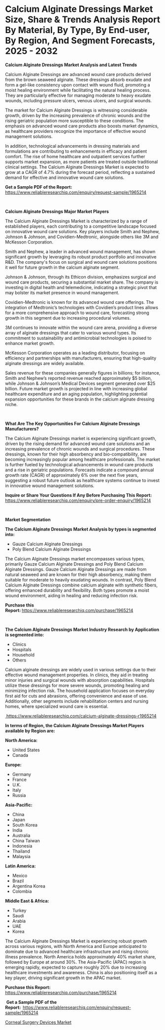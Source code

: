 <p><h1>Calcium Alginate Dressings Market Size, Share & Trends Analysis Report By Material, By Type, By End-user, By Region, And Segment Forecasts, 2025 - 2032</h1></p><p><strong>Calcium Alginate Dressings Market Analysis and Latest Trends</strong></p>
<p><p>Calcium Alginate Dressings are advanced wound care products derived from the brown seaweed alginate. These dressings absorb exudate and form a gel-like consistency upon contact with wound fluid, promoting a moist healing environment while facilitating the natural healing process. They are particularly effective for managing moderate to heavy exudate wounds, including pressure ulcers, venous ulcers, and surgical wounds.</p><p>The market for Calcium Alginate Dressings is witnessing considerable growth, driven by the increasing prevalence of chronic wounds and the rising geriatric population more susceptible to these conditions. The emphasis on advanced wound care products also boosts market dynamics, as healthcare providers recognize the importance of effective wound management solutions. </p><p>In addition, technological advancements in dressing materials and formulations are contributing to enhancements in efficacy and patient comfort. The rise of home healthcare and outpatient services further supports market expansion, as more patients are treated outside traditional clinical settings. The Calcium Alginate Dressings Market is expected to grow at a CAGR of 4.7% during the forecast period, reflecting a sustained demand for effective and innovative wound care solutions.</p></p>
<p><strong>Get a Sample PDF of the Report:&nbsp;</strong> <a href="https://www.reliableresearchiq.com/enquiry/request-sample/1965214?utm_campaign=2927&utm_medium=2&utm_source=Github&utm_content=ia&utm_term=04032025&utm_id=calcium-alginate-dressings">https://www.reliableresearchiq.com/enquiry/request-sample/1965214</a></p>
<p>&nbsp;</p>
<p><strong>Calcium Alginate Dressings Major Market Players</strong></p>
<p><p>The Calcium Alginate Dressings Market is characterized by a range of established players, each contributing to a competitive landscape focused on innovative wound care solutions. Key players include Smith and Nephew, Johnson & Johnson, and Covidien-Medtronic, alongside others like 3M and McKesson Corporation.</p><p>Smith and Nephew, a leader in advanced wound management, has shown significant growth by leveraging its robust product portfolio and innovative R&D. The company's focus on surgical and wound care solutions positions it well for future growth in the calcium alginate segment.</p><p>Johnson & Johnson, through its Ethicon division, emphasizes surgical and wound care products, securing a substantial market share. The company is investing in digital health and telemedicine, indicating a strategic pivot that may bolster its market presence in wound management.</p><p>Covidien-Medtronic is known for its advanced wound care offerings. The integration of Medtronic’s technologies with Covidien’s product lines allows for a more comprehensive approach to wound care, forecasting strong growth in this segment due to increasing procedural volumes.</p><p>3M continues to innovate within the wound care arena, providing a diverse array of alginate dressings that cater to various wound types. Its commitment to sustainability and antimicrobial technologies is poised to enhance market growth.</p><p>McKesson Corporation operates as a leading distributor, focusing on efficiency and partnerships with manufacturers, ensuring that high-quality alginate dressings are widely available.</p><p>Sales revenue for these companies generally figures in billions; for instance, Smith and Nephew’s reported revenue reached approximately $5 billion, while Johnson & Johnson’s Medical Devices segment generated over $25 billion. Future market growth is projected in line with increasing global healthcare expenditure and an aging population, highlighting potential expansion opportunities for these brands in the calcium alginate dressing niche.</p></p>
<p>&nbsp;</p>
<p><strong>What Are The Key Opportunities For Calcium Alginate Dressings Manufacturers?</strong></p>
<p><p>The Calcium Alginate Dressings market is experiencing significant growth, driven by the rising demand for advanced wound care solutions and an increasing prevalence of chronic wounds and surgical procedures. These dressings, known for their high absorbency and bio-compatibility, are becoming increasingly popular among healthcare professionals. The market is further fueled by technological advancements in wound care products and a rise in geriatric populations. Forecasts indicate a compound annual growth rate (CAGR) of approximately 6% over the next five years, suggesting a robust future outlook as healthcare systems continue to invest in innovative wound management solutions.</p></p>
<p><strong>Inquire or Share Your Questions If Any Before Purchasing This Report:</strong> <a href="https://www.reliableresearchiq.com/enquiry/pre-order-enquiry/1965214?utm_campaign=2927&utm_medium=2&utm_source=Github&utm_content=ia&utm_term=04032025&utm_id=calcium-alginate-dressings">https://www.reliableresearchiq.com/enquiry/pre-order-enquiry/1965214</a></p>
<p>&nbsp;</p>
<p><strong>Market Segmentation</strong></p>
<p><strong>The Calcium Alginate Dressings Market Analysis by types is segmented into:</strong></p>
<p><ul><li>Gauze Calcium Alginate Dressings</li><li>Poly Blend Calcium Alginate Dressings</li></ul></p>
<p><p>The Calcium Alginate Dressings market encompasses various types, primarily Gauze Calcium Alginate Dressings and Poly Blend Calcium Alginate Dressings. Gauze Calcium Alginate Dressings are made from natural seaweed and are known for their high absorbency, making them suitable for moderate to heavily exudating wounds. In contrast, Poly Blend Calcium Alginate Dressings combine calcium alginate with synthetic fibers, offering enhanced durability and flexibility. Both types promote a moist wound environment, aiding in healing and reducing infection risk.</p></p>
<p><strong>Purchase this Report:&nbsp;</strong><a href="https://www.reliableresearchiq.com/purchase/1965214?utm_campaign=2927&utm_medium=2&utm_source=Github&utm_content=ia&utm_term=04032025&utm_id=calcium-alginate-dressings">https://www.reliableresearchiq.com/purchase/1965214</a></p>
<p>&nbsp;</p>
<p><strong>The Calcium Alginate Dressings Market Industry Research by Application is segmented into:</strong></p>
<p><ul><li>Clinics</li><li>Hospitals</li><li>Household</li><li>Others</li></ul></p>
<p><p>Calcium alginate dressings are widely used in various settings due to their effective wound management properties. In clinics, they aid in treating minor injuries and surgical wounds with absorption capabilities. Hospitals utilize these dressings for more severe wounds, promoting healing and minimizing infection risk. The household application focuses on everyday first aid for cuts and abrasions, offering convenience and ease of use. Additionally, other segments include rehabilitation centers and nursing homes, where specialized wound care is essential.</p></p>
<p><a href="https://www.reliableresearchiq.com/calcium-alginate-dressings-r1965214?utm_campaign=2927&utm_medium=2&utm_source=Github&utm_content=ia&utm_term=04032025&utm_id=calcium-alginate-dressings">&nbsp;https://www.reliableresearchiq.com/calcium-alginate-dressings-r1965214</a></p>
<p><strong>In terms of Region, the Calcium Alginate Dressings Market Players available by Region are:</strong></p>
<p>
    <p> <strong> North America: </strong>
        <ul>
            <li>United States</li>
            <li>Canada</li>
        </ul>
        </p> 
    <p> <strong> Europe: </strong>
        <ul>
            <li>Germany</li>
            <li>France</li>
            <li>U.K.</li>
            <li>Italy</li>
            <li>Russia</li>
        </ul>
        </p> 
    <p> <strong> Asia-Pacific: </strong>
        <ul>
            <li>China</li>
            <li>Japan</li>
            <li>South Korea</li>
            <li>India</li>
            <li>Australia</li>
            <li>China Taiwan</li>
            <li>Indonesia</li>
            <li>Thailand</li>
            <li>Malaysia</li>
        </ul>
        </p> 
    <p> <strong> Latin America: </strong>
        <ul>
            <li>Mexico</li>
            <li>Brazil</li>
            <li>Argentina Korea</li>
            <li>Colombia</li>
        </ul>
        </p> 
    <p> <strong> Middle East & Africa: </strong>
        <ul>
            <li>Turkey</li>
            <li>Saudi</li>
            <li>Arabia</li>
            <li>UAE</li>
            <li>Korea</li>
        </ul>
    </p>
    </p>
<p><p>The Calcium Alginate Dressings Market is experiencing robust growth across various regions, with North America and Europe anticipated to dominate due to advanced healthcare infrastructure and rising chronic illness prevalence. North America holds approximately 40% market share, followed by Europe at around 30%. The Asia-Pacific (APAC) region is emerging rapidly, expected to capture roughly 20% due to increasing healthcare investments and awareness. China is also positioning itself as a key player, driving significant growth in the APAC market.</p></p>
<p><strong>Purchase this Report: </strong><a href="https://www.reliableresearchiq.com/purchase/1965214?utm_campaign=2927&utm_medium=2&utm_source=Github&utm_content=ia&utm_term=04032025&utm_id=calcium-alginate-dressings">https://www.reliableresearchiq.com/purchase/1965214</a></p>
<p>&nbsp;<strong>Get a Sample PDF of the Report:&nbsp;&nbsp;</strong><a href="https://www.reliableresearchiq.com/enquiry/request-sample/1965214?utm_campaign=2927&utm_medium=2&utm_source=Github&utm_content=ia&utm_term=04032025&utm_id=calcium-alginate-dressings">https://www.reliableresearchiq.com/enquiry/request-sample/1965214</a></p>
<p><strong></strong></p>
<p><p><a href="https://github.com/vilehoaguy/Market-Research-Report-List-1/blob/main/corneal-surgery-devices-market.md?utm_campaign=2927&utm_medium=2&utm_source=Github&utm_content=ia&utm_term=04032025&utm_id=calcium-alginate-dressings">Corneal Surgery Devices Market</a></p></p>